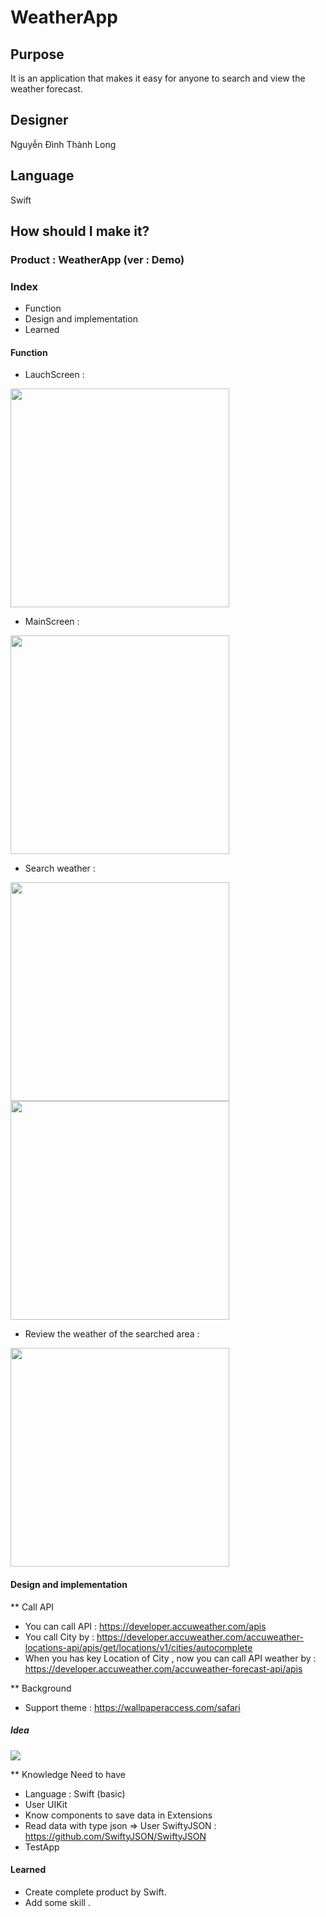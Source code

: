 # WeatherApp 

## Purpose

It is an application that makes it easy for anyone to search and view the weather forecast.

## Designer 

Nguyễn Đình Thành Long 

## Language

Swift 

## How should I make it?

### Product : WeatherApp (ver : Demo)

### Index 
* Function 
* Design and implementation
* Learned 

#### Function 

- LauchScreen : 

<img src="https://github.com/longnguyen1998/WeatherApp_iOS/blob/master/Photo/demoapp3.png" width="350">

 - MainScreen : 

<img src="https://github.com/longnguyen1998/WeatherApp_iOS/blob/master/Photo/demoapp.jpeg" width="350" >

- Search weather :

<img src="https://github.com/longnguyen1998/WeatherApp_iOS/blob/master/Photo/demoapp4.png" width="350" >

<img src="https://github.com/longnguyen1998/WeatherApp_iOS/blob/master/Photo/demoapp2.jpeg" width="350" >

- Review the weather of the searched area :

<img src="https://github.com/longnguyen1998/WeatherApp_iOS/blob/master/Photo/demoapp1.jpeg" width="350" >

#### Design and implementation

** Call API
- You can call API : <https://developer.accuweather.com/apis>
- You call City by : <https://developer.accuweather.com/accuweather-locations-api/apis/get/locations/v1/cities/autocomplete>
- When you has key Location of City , now you can call API weather by : <https://developer.accuweather.com/accuweather-forecast-api/apis>

** Background 
- Support theme : <https://wallpaperaccess.com/safari>


##### Idea 

<img src="https://github.com/longnguyen1998/WeatherApp_iOS/blob/master/Photo/Full.png" >


** Knowledge Need to have 

- Language : Swift (basic) 
- User UIKit 
- Know components to save data in Extensions
- Read data with type json => User SwiftyJSON : <https://github.com/SwiftyJSON/SwiftyJSON> 
- TestApp 

#### Learned

- Create complete product by Swift. 
- Add some skill .
